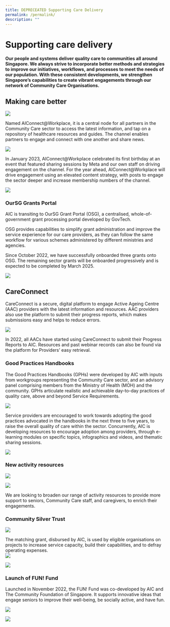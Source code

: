 ```yaml
---
title: DEPRECEATED Supporting Care Delivery
permalink: /permalink/
description: ""
---
```

# Supporting care delivery

**Our people and systems deliver quality care to communities all around Singapore. We always strive to incorporate better methods and strategies to improve our initiatives, workflows, and processes to meet the needs of our population. With these consistent developments, we strengthen Singapore’s capabilities to create vibrant engagements through our network of Community Care Organisations.**

## Making care better
![](/images/aic-connect-workplace.png)

Named AIConnect@Workplace, it is a central node for all partners in the Community Care sector to access the latest information, and tap on a repository of healthcare resources and guides. The channel enables partners to engage and connect with one another and share news.

![](/images/850-accounts-aic-connect.png)

In January 2023, AIConnect@Workplace celebrated its first birthday at an event that featured sharing sessions by Meta and our own staff on driving engagement on the channel. For the year ahead, AIConnect@Workplace will drive engagement using an elevated content strategy, with posts to engage the sector deeper and increase membership numbers of the channel.

![](/images/ms-june-shaul.png)

### OurSG Grants Portal

AIC is transiting to OurSG Grant Portal (OSG), a centralised, whole-of-government grant processing portal developed by GovTech. 
 
OSG provides capabilities to simplify grant administration and improve the service experience for our care providers, as they can follow the same workflow for various schemes administered by different ministries and agencies. 

Since October 2022, we have successfully onboarded three grants onto OSG. The remaining sector grants will be onboarded progressively and is expected to be completed by March 2025. 

![](/images/180-service-providers%20.png)

## CareConnect
CareConnect is a secure, digital platform to engage Active Ageing Centre (AAC) providers with the latest information and resources. AAC providers also use the platform to submit their progress reports, which makes submissions easy and helps to reduce errors.

![](/images/progess-reports-aic.png)

In 2022, all AACs have started using CareConnect to submit their Progress Reports to AIC. Resources and past webinar records can also be found via the platform for Providers’ easy retrieval.

### Good Practices Handbooks
The Good Practices Handbooks (GPHs) were developed by AIC with inputs from workgroups representing the Community Care sector, and an advisory panel comprising members from the Ministry of Health (MOH) and the community. GPHs articulate realistic and achievable day-to-day practices of quality care, above and beyond Service Requirements.

![](/images/good-practices-handbooks.png)

Service providers are encouraged to work towards adopting the good practices advocated in the handbooks in the next three to five years, to raise the overall quality of care within the sector. Concurrently, AIC is developing resources to encourage adoption among providers, through e-learning modules on specific topics, infographics and videos, and thematic sharing sessions.

![](/images/partners-gphs.png)

### New activity resources
![](/images/heartful-conversations.png)

![](/images/keeping-frailer-seniors-active.png)

We are looking to broaden our range of activity resources to provide more support to seniors, Community Care staff, and caregivers, to enrich their engagements.

### Community Silver Trust
![](/images/community-silver-trust.png)

The matching grant, disbursed by AIC, is used by eligible organisations on projects to increase service capacity, build their capabilities, and to defray operating expenses.  
![](/images/1-billion-top-up.png)

![](/images/cst-matched-311-million.png)

### Launch of FUN! Fund
Launched in November 2022, the FUN! Fund was co-developed by AIC and The Community Foundation of Singapore. It supports innovative ideas that engage seniors to improve their well-being, be socially active, and have fun.

![](/images/fund-objectives.png)

![](/images/call-for-donations.png)